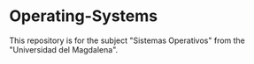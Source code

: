 # Operating-Systems
This repository is for the subject "Sistemas Operativos" from the "Universidad del Magdalena".
